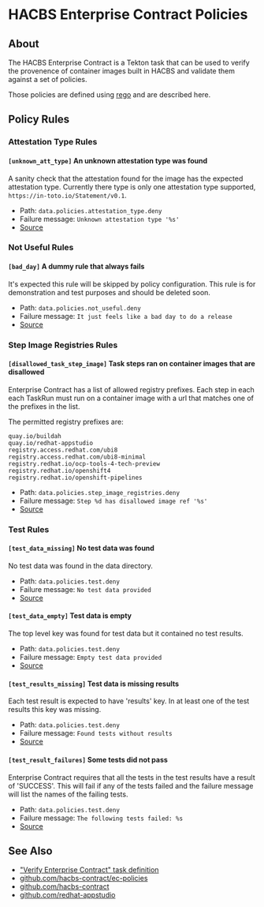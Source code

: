 
HACBS Enterprise Contract Policies
==================================

About
-----

The HACBS Enterprise Contract is a Tekton task that can be used to verify the
provenence of container images built in HACBS and validate them against a set of
policies.

Those policies are defined using
[rego](https://www.openpolicyagent.org/docs/latest/policy-language/) and are
described here.

Policy Rules
------------

### Attestation Type Rules

#### `[unknown_att_type]` An unknown attestation type was found

A sanity check that the attestation found for the image has the expected
attestation type. Currently there type is only one attestation type supported,
`https://in-toto.io/Statement/v0.1`.

* Path: `data.policies.attestation_type.deny`
* Failure message: `Unknown attestation type '%s'`
* [Source](https://github.com/hacbs-contract/ec-policies/blob/main/policies/attestation_type.rego#L18)

### Not Useful Rules

#### `[bad_day]` A dummy rule that always fails

It's expected this rule will be skipped by policy configuration.
This rule is for demonstration and test purposes and should be deleted soon.

* Path: `data.policies.not_useful.deny`
* Failure message: `It just feels like a bad day to do a release`
* [Source](https://github.com/hacbs-contract/ec-policies/blob/main/policies/not_useful.rego#L14)

### Step Image Registries Rules

#### `[disallowed_task_step_image]` Task steps ran on container images that are disallowed

Enterprise Contract has a list of allowed registry prefixes. Each step in each
each TaskRun must run on a container image with a url that matches one of the
prefixes in the list.

The permitted registry prefixes are:

```
quay.io/buildah
quay.io/redhat-appstudio
registry.access.redhat.com/ubi8
registry.access.redhat.com/ubi8-minimal
registry.redhat.io/ocp-tools-4-tech-preview
registry.redhat.io/openshift4
registry.redhat.io/openshift-pipelines
```

* Path: `data.policies.step_image_registries.deny`
* Failure message: `Step %d has disallowed image ref '%s'`
* [Source](https://github.com/hacbs-contract/ec-policies/blob/main/policies/step_image_registries.rego#L23)

### Test Rules

#### `[test_data_missing]` No test data was found

No test data was found in the data directory.

* Path: `data.policies.test.deny`
* Failure message: `No test data provided`
* [Source](https://github.com/hacbs-contract/ec-policies/blob/main/policies/test.rego#L13)

#### `[test_data_empty]` Test data is empty

The top level key was found for test data but it contained no
test results.

* Path: `data.policies.test.deny`
* Failure message: `Empty test data provided`
* [Source](https://github.com/hacbs-contract/ec-policies/blob/main/policies/test.rego#L27)

#### `[test_results_missing]` Test data is missing results

Each test result is expected to have 'results' key. In
at least one of the test results this key was missing.

* Path: `data.policies.test.deny`
* Failure message: `Found tests without results`
* [Source](https://github.com/hacbs-contract/ec-policies/blob/main/policies/test.rego#L41)

#### `[test_result_failures]` Some tests did not pass

Enterprise Contract requires that all the tests in the
test results have a result of 'SUCCESS'. This will fail if any
of the tests failed and the failure message will list the names
of the failing tests.

* Path: `data.policies.test.deny`
* Failure message: `The following tests failed: %s`
* [Source](https://github.com/hacbs-contract/ec-policies/blob/main/policies/test.rego#L58)

See Also
--------

* ["Verify Enterprise Contract" task definition](https://github.com/redhat-appstudio/build-definitions/blob/main/tasks/verify-enterprise-contract.yaml)
* [github.com/hacbs-contract/ec-policies](https://github.com/hacbs-contract/ec-policies)
* [github.com/hacbs-contract](https://github.com/hacbs-contract)
* [github.com/redhat-appstudio](https://github.com/redhat-appstudio/)
